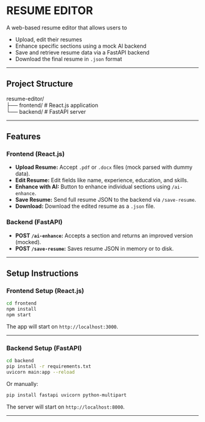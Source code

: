 
# RESUME EDITOR

A web-based resume editor that allows users to 
- Upload, edit their resumes
- Enhance specific sections using a mock AI backend
- Save and retrieve resume data via a FastAPI backend
- Download the final resume in `.json` format

---


## Project Structure

resume-editor/  
├── frontend/   # React.js application  
└── backend/    # FastAPI server


---


## Features

### Frontend (React.js)

- **Upload Resume:** Accept `.pdf` or `.docx` files (mock parsed with dummy data).
- **Edit Resume:** Edit fields like name, experience, education, and skills.
- **Enhance with AI:** Button to enhance individual sections using `/ai-enhance`.
- **Save Resume:** Send full resume JSON to the backend via `/save-resume`.
- **Download:** Download the edited resume as a `.json` file.

### Backend (FastAPI)

- **POST `/ai-enhance`:** Accepts a section and returns an improved version (mocked).
- **POST `/save-resume`:** Saves resume JSON in memory or to disk.


---


## Setup Instructions

### Frontend Setup (React.js)
```bash
cd frontend
npm install
npm start
```

The app will start on `http://localhost:3000`.

---

### Backend Setup (FastAPI)
```bash
cd backend
pip install -r requirements.txt
uvicorn main:app --reload
```
Or manually:

```bash
pip install fastapi uvicorn python-multipart
```

The server will start on `http://localhost:8000`.


---

